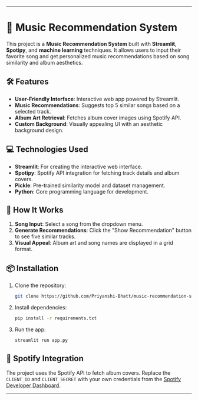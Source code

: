 

---

# 🎵 Music Recommendation System

This project is a **Music Recommendation System** built with **Streamlit**, **Spotipy**, and **machine learning** techniques. It allows users to input their favorite song and get personalized music recommendations based on song similarity and album aesthetics.

## 🛠️ Features
- **User-Friendly Interface**: Interactive web app powered by Streamlit.
- **Music Recommendations**: Suggests top 5 similar songs based on a selected track.
- **Album Art Retrieval**: Fetches album cover images using Spotify API.
- **Custom Background**: Visually appealing UI with an aesthetic background design.

## 💻 Technologies Used
- **Streamlit**: For creating the interactive web interface.
- **Spotipy**: Spotify API integration for fetching track details and album covers.
- **Pickle**: Pre-trained similarity model and dataset management.
- **Python**: Core programming language for development.

## 🚀 How It Works
1. **Song Input**: Select a song from the dropdown menu.
2. **Generate Recommendations**: Click the "Show Recommendation" button to see five similar tracks.
3. **Visual Appeal**: Album art and song names are displayed in a grid format.

## 📦 Installation
1. Clone the repository:
   ```bash
   git clone https://github.com/Priyanshi-Bhatt/music-recommendation-system.git
   ```
2. Install dependencies:
   ```bash
   pip install -r requirements.txt
   ```
3. Run the app:
   ```bash
   streamlit run app.py
   ```

## 🔗 Spotify Integration
The project uses the Spotify API to fetch album covers. Replace the `CLIENT_ID` and `CLIENT_SECRET` with your own credentials from the [Spotify Developer Dashboard](https://developer.spotify.com/dashboard/).


---

